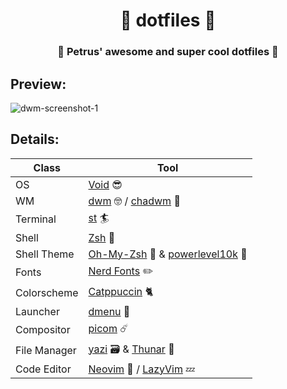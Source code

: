 <div align="center">
  <h1>🐧 dotfiles 🐧</h1>
  <h3>🍙 Petrus' awesome and super cool dotfiles 🍙</h3>
</div>

## Preview:
![dwm-screenshot-1](https://github.com/user-attachments/assets/d6b06151-431c-452b-aef2-f7322d42327f)

## Details:

| Class | Tool |
------|------
| OS                 |    [Void](https://voidlinux.org/) 😎  |
| WM                 |    [dwm](https://dwm.suckless.org/) 🤓 / [chadwm](https://github.com/siduck/chadwm) 🗿 |
| Terminal           |    [st](https://st.suckless.org/) 🏄  |
| Shell              |    [Zsh](https://zsh.org/) 🐚  |
| Shell Theme        |    [Oh-My-Zsh](https://ohmyz.sh/) 🎇 & [powerlevel10k](https://github.com/romkatv/powerlevel10k) 🤤  |
| Fonts              |    [Nerd Fonts](https://www.nerdfonts.com/) ✏️  |
| Colorscheme        |    [Catppuccin](https://catppuccin.com/) 🐈  |
| Launcher           |    [dmenu](https://tools.suckless.org/dmenu/) 🚀  |
| Compositor         |    [picom](https://github.com/yshui/picom) ☄️  |
| File Manager       |    [yazi](https://github.com/sxyazi/yazi) 🗃️ & [Thunar](https://docs.xfce.org/xfce/thunar/start) 📁  |
| Code Editor        |    [Neovim](https://neovim.io/) 🐰 / [LazyVim](https://www.lazyvim.org/) 💤  |
